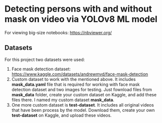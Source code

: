 # Detecting persons with and without mask on video via YOLOv8 ML model

For viewing big-size notebooks: https://nbviewer.org/

## Datasets
For this project two datasets were used:
1. Face mask detection dataset: https://www.kaggle.com/datasets/andrewmvd/face-mask-detection
2. Custom dataset to work with the mentioned above. It includes **mask_data.yaml** file that is required for working with face mask detection dataset and two images for testing. Just fownload files from **mask_data** folder, create your custom dataset on Kaggle, and add these files there. I named my custom dataset **mask_data**.
3. One more custom dataset is **test-dataset**. It includes all original videos that have been process by the model. Download them, create your own **test-dataset** on Kaggle, and upload these videos.
